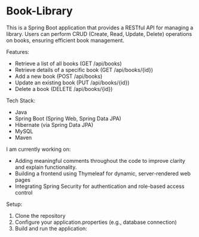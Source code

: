 ﻿# Book-Library

This is a Spring Boot application that provides a RESTful API for managing a library. Users can perform CRUD (Create, Read, Update, Delete) operations on books, ensuring efficient book management.

Features:
- Retrieve a list of all books (GET /api/books)
- Retrieve details of a specific book (GET /api/books/{id})
- Add a new book (POST /api/books)
- Update an existing book (PUT /api/books/{id})
- Delete a book (DELETE /api/books/{id})

Tech Stack:
- Java
- Spring Boot (Spring Web, Spring Data JPA)
- Hibernate (via Spring Data JPA)
- MySQL
- Maven

I am currently working on:
- Adding meaningful comments throughout the code to improve clarity and explain functionality.
- Building a frontend using Thymeleaf for dynamic, server-rendered web pages
- Integrating Spring Security for authentication and role-based access control
  

Setup: 
1. Clone the repository
2. Configure your application.properties (e.g., database connection)
3. Build and run the application:
   







